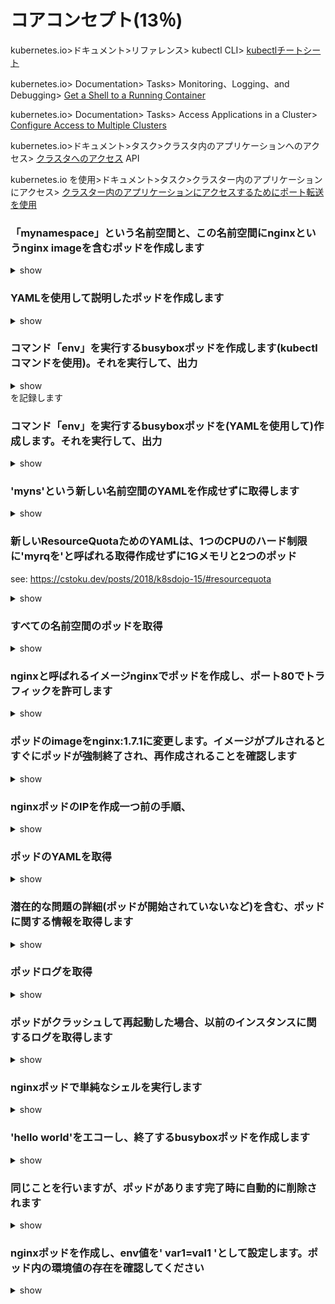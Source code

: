 # コアコンセプト(13％)

kubernetes.io>ドキュメント>リファレンス> kubectl CLI> [kubectlチートシート](https://kubernetes.io/docs/reference/kubectl/cheatsheet/)

kubernetes.io> Documentation> Tasks> Monitoring、Logging、and Debugging> [Get a Shell to a Running Container](https://kubernetes.io/docs/tasks/debug-application-cluster/get-shell-running-container/)

kubernetes.io> Documentation> Tasks> Access Applications in a Cluster> [Configure Access to Multiple Clusters](https://kubernetes.io/docs/tasks/access-application-cluster/configure-access-multiple-clusters/)

kubernetes.io>ドキュメント>タスク>クラスタ内のアプリケーションへのアクセス> [クラスタへのアクセス](https://kubernetes.io/docs/tasks/access-application-cluster/access-cluster/)
API 

kubernetes.io を使用>ドキュメント>タスク>クラスター内のアプリケーションにアクセス> [クラスター内のアプリケーションにアクセスするためにポート転送を使用](https://kubernetes.io/docs/tasks/access-application-cluster/port-forward-access-application-cluster/)

### 「mynamespace」という名前空間と、この名前空間にnginxというnginx imageを含むポッドを作成します

<details> <summary> show </summary> 
<p> 

```bash 
kubectl create namespace mynamespace 
kubectl run nginx --image=nginx --restart=Never -n mynamespace 
``` 
</p> 
</details>

### YAMLを使用して説明したポッドを作成します

<details> <summary> show </summary> 
<p> 
次のコマンドでYAMLを簡単に生成します:

```bash
kubectl run nginx --image=nginx --restart=Never --dry-run -o yaml> pod.yaml 
``` 

```bash 
cat pod.yaml 
``` 

```yaml 
apiVersion: v1
kind: Pod
metadata:
  creationTimestamp: null
  labels:
    run: nginx
  name: nginx
spec:
  containers:
  - image: nginx
    imagePullPolicy: IfNotPresent
    name: nginx
    resources: {}
  dnsPolicy: ClusterFirst
  restartPolicy: Never
status: {}
``` 

```bash 
kubectl create -f pod.yaml -n mynamespace 
``` 

または、1行で実行できます

```bash 
kubectl run nginx --image = nginx --restart=Never --dry-run -o yaml | kubectl create -n mynamespace -f -
``` 
</p> 
<p>
`--dry-run`を指定すると最小構成のマニフェストを吐き出してくれる様になる
</p>

</details> 

### コマンド「env」を実行するbusyboxポッドを作成します(kubectlコマンドを使用)。それを実行して、出力

<details> <summary> show </summary> 
<p> 

```bash 
kubectl run busybox --image=busybox --command --restart=Never -it -- env ＃-it出力を確認するには
＃または、-it 
kubectl run busybox --image=busybox --command --restart=Never -- env 
＃なしで実行してから、
kubectl logs busybox 
``` 

</p> 
</details>を記録します

### コマンド「env」を実行するbusyboxポッドを(YAMLを使用して)作成します。それを実行して、出力

<details> <summary> show </summary> 
<p> 

```bash 
＃このコマンドでYAMLテンプレートを作成します
kubectl run busybox --image=busybox --restart=Never --dry-run -o yaml --command -- env > envpod.yaml 
＃参照してください
cat envpod.yaml 
``` 

``` YAML 
apiVersion: v1
kind: Pod
metadata:
  creationTimestamp: null
  labels:
    run: busybox
  name: busybox
spec:
  containers:
  - command:
    - env
    image: busybox
    name: busybox
    resources: {}
  dnsPolicy: ClusterFirst
  restartPolicy: Never
status: {}
``` 

``` bash 
＃apply it and logs the log 
kubectl apply -f envpod.yaml 
kubectl logs busybox 
``` 
</p> 
</details> 

### 'myns'という新しい名前空間のYAMLを作成せずに取得します

<details> <summary> show </summary> 
<p> 

```bash 
kubectl create namespace myns -o yaml --dry-run
``` 

</p> 
</details> 

### 新しいResourceQuotaためのYAMLは、1つのCPUのハード制限に'myrqを'と呼ばれる取得作成せずに1Gメモリと2つのポッド

see: https://cstoku.dev/posts/2018/k8sdojo-15/#resourcequota
<details> <summary> show </summary> 
<p> 

```bash 
kubectl create quota myrq --hard=cpu=1,memory=1G,pods=2 --dry-run -o yaml
``` 

</p> 
</details> 

### すべての名前空間のポッドを取得

<details> <summary> show </summary> 
<p> 

```bash 
kubectl get po --all-namespaces
``` 

</p> 
</details > 

### nginxと呼ばれるイメージnginxでポッドを作成し、ポート80でトラフィックを許可します

<details> <summary> show </summary> 
<p> 

```bash 
kubectl run nginx --image=nginx --restart=Never --port=80
``` 

</p> 
</details>

### ポッドのimageをnginx:1.7.1に変更します。イメージがプルされるとすぐにポッドが強制終了され、再作成されることを確認します

<details> <summary> show </summary> 
<p> 

```bash
# kubectl set image POD/POD_NAME CONTAINER_NAME=IMAGE_NAME:TAG
kubectl set image pod/nginx nginx=nginx:1.7.1
kubectl describe po nginx # you will see an event 'Container will be killed and recreated'
kubectl get po nginx -w # watch it
``` 
*注意*:実行すると、ポッドのイメージを確認できます

```bash 
kubectl get po nginx -o jsonpath='{.spec.containers[].image}{"\n"}'
``` 

</p> 
</details> 

### nginxポッドのIPを作成一つ前の手順、

<details> <summary> show </summary> 
<p> 

```bash 
kubectl get po -o wide # get the IP, will be something like '10.1.1.131'
# create a temp busybox pod
kubectl run busybox --image=busybox --rm -it --restart=Never -- wget -O- 10.1.1.131:80
``` 

また、より高度なオプションを試すこともできます:

``` bash 
# Get IP of the nginx pod
NGINX_IP=$(kubectl get pod nginx -o jsonpath='{.status.podIP}')
# create a temp busybox pod
kubectl run busybox --image=busybox --env="NGINX_IP=$NGINX_IP" --rm -it --restart=Never -- wget -O- $NGINX_IP:80
``` 

</p> 
</details> 

### ポッドのYAMLを取得

<details> <summary> show </summary> 
<p>

```bash 
kubectl get po nginx -o yaml
# or
kubectl get po nginx -oyaml
# or
kubectl get po nginx --output yaml
# or
kubectl get po nginx --output=yaml
``` 

</p> 
</details> 

### 潜在的な問題の詳細(ポッドが開始されていないなど)を含む、ポッドに関する情報を取得します

<details> <summary> show </summary> 
<p> 

```bash 
kubectl describe po nginx
``` 

</p> 
</details> 

### ポッドログを取得

<details> <summary> show </summary> 
<p> 

```bash 
kubectl logs nginx
``` 

</p> 
</details>

### ポッドがクラッシュして再起動した場合、以前のインスタンスに関するログを取得します

<details> <summary> show </summary> 
<p> 

```bash 
kubectl logs nginx -p
``` 

</p> 
</details> 

### nginxポッドで単純なシェルを実行します

<details> <summary> show </summary> 
<p> 

```bash 
kubectl exec -it nginx -- /bin/sh
``` 

</p> 
</details> 

### 'hello world'をエコーし​​、終了するbusyboxポッドを作成します

<details> <summary> show </summary>
<p> 

```bash 
kubectl run busybox --image=busybox -it --restart=Never -- echo 'hello world'
# or
kubectl run busybox --image=busybox -it --restart=Never -- /bin/sh -c 'echo hello world'
``` 

</p> 
</details> 

### 同じことを行いますが、ポッドがあります完了時に自動的に削除されます

<details> <summary> show </summary> 
<p> 

```bash 
kubectl run busybox --image=busybox -it --rm --restart=Never -- /bin/sh -c 'echo hello world'
kubectl get po # nowhere to be found :)
``` 

</p> 
</details> 

### nginxポッドを作成し、env値を' var1=val1 'として設定します。ポッド内の環境値の存在を確認してください

<details> <summary> show </summary>
<p>

```bash
kubectl run nginx --image=nginx --restart=Never --env=var1=val1
# then
kubectl exec -it nginx -- env
# or
kubectl describe po nginx | grep val1
# or
kubectl run nginx --restart=Never --image=nginx --env=var1=val1 -it --rm -- env
``` 

</p> 
</details>
